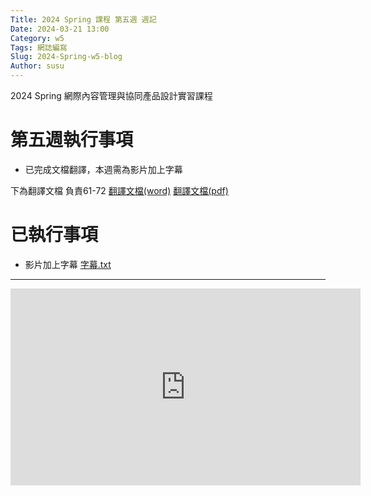 ```yaml
---
Title: 2024 Spring 課程 第五週 週記
Date: 2024-03-21 13:00
Category: w5
Tags: 網誌編寫
Slug: 2024-Spring-w5-blog
Author: susu
---
```


2024 Spring 網際內容管理與協同產品設計實習課程

<!-- PELICAN_END_SUMMARY -->

# 第五週執行事項
- 已完成文檔翻譯，本週需為影片加上字幕

下為翻譯文檔 負責61-72
[翻譯文檔(word)](https://github.com/41123251/cd2024/files/14686647/Microsoft.Word.docx)
[翻譯文檔(pdf)](https://github.com/41123251/cd2024/files/14686871/Microsoft.Word.pdf)
# 已執行事項
- 影片加上字幕 
[字幕.txt](https://github.com/41123251/cd2024/files/14773072/cd2024_2b_3_.Github.txt)


--- 
 <iframe width="560" height="315" src="https://www.youtube.com/embed/cB5bOqGAOt4?si=_qyCtKZyVdDj6FhN" title="YouTube video player" frameborder="0" allow="accelerometer; autoplay; clipboard-write; encrypted-media; gyroscope; picture-in-picture; web-share" referrerpolicy="strict-origin-when-cross-origin" allowfullscreen></iframe>
 